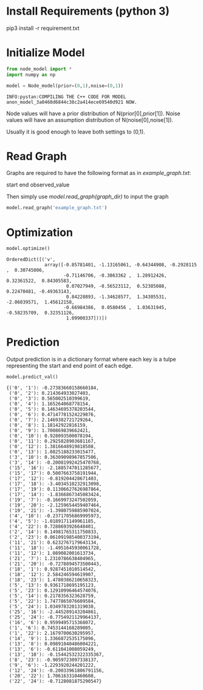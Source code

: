 # Install Requirements (python 3)

pip3 install -r requirement.txt

# Initialize Model


```python
from node_model import *
import numpy as np
```


```python
model = Node_model(prior=(0,1),noise=(0,1))
```

    INFO:pystan:COMPILING THE C++ CODE FOR MODEL anon_model_3a0460d6844c38c2a414ece69540d921 NOW.
    

Node values will have a prior distribution of N(prior[0],prior[1]). Noise values will have an assumption distribution of N(noise[0],noise[1]).

Usually it is good enough to leave both settings to (0,1). 

# Read Graph

Graphs are required to have the following format as in *example_graph.txt*:

start end observed_value

Then simply use *model.read_graph(graph_dir)* to input the graph




```python
model.read_graph('example_graph.txt')
```

# Optimization


```python
model.optimize()
```




    OrderedDict([('v',
                  array([-0.85781401, -1.13165061, -0.64344908, -0.2928115 ,  0.30745006,
                         -0.71146706, -0.3863362 ,  1.28912426,  0.32361522,  0.84305583,
                          0.07027949, -0.56523112,  0.52385088,  0.22470481, -0.49363143,
                          0.84228893, -1.34628577,  1.34305531, -2.06039571,  1.45612158,
                         -0.66984386,  0.0580456 ,  1.03631945, -0.58235709,  0.32351126,
                          1.09900337]))])



# Prediction

Output prediction is in a dictionary format where each key is a tulpe representing the start and end point of each edge.


```python
model.predict_val()
```




    {('0', '1'): -0.27383660158660184,
     ('0', '2'): 0.214364933027403,
     ('0', '3'): 0.565002510399619,
     ('0', '4'): 1.165264068778154,
     ('0', '5'): 0.14634695378203544,
     ('0', '6'): 0.47147781524229876,
     ('0', '7'): 2.1469382721729264,
     ('0', '8'): 1.18142922816159,
     ('0', '9'): 1.700869839662421,
     ('0', '10'): 0.928093500078194,
     ('0', '11'): 0.2925828903681167,
     ('0', '12'): 1.3816648919818508,
     ('0', '13'): 1.0825188233015477,
     ('3', '10'): 0.36309098967857506,
     ('3', '14'): -0.20081992425470768,
     ('15', '16'): -2.1885747011285677,
     ('15', '17'): 0.5007663758191944,
     ('17', '12'): -0.819204428671403,
     ('17', '18'): -3.4034510232913098,
     ('17', '19'): 0.11306627626987864,
     ('17', '14'): -1.8366867345083424,
     ('19', '7'): -0.1669973247502059,
     ('19', '20'): -2.1259654459407464,
     ('19', '21'): -1.3980759885907024,
     ('4', '10'): -0.23717056869995973,
     ('4', '5'): -1.0189171149961185,
     ('4', '22'): 0.7288693926648401,
     ('2', '14'): 0.14981765311750833,
     ('2', '23'): 0.061091985400373194,
     ('11', '21'): 0.6232767179643134,
     ('11', '18'): -1.4951645930061728,
     ('11', '12'): 1.089082001613734,
     ('21', '7'): 1.2310786638404965,
     ('21', '20'): -0.7278894573500443,
     ('18', '1'): 0.9287451010514542,
     ('18', '12'): 2.584246594619907,
     ('18', '23'): 1.4780386210658323,
     ('5', '13'): 0.9361718695195123,
     ('5', '23'): 0.12910996464574076,
     ('5', '14'): 0.2178356323628759,
     ('5', '22'): 1.7477865076609584,
     ('5', '24'): 1.0349783201319038,
     ('25', '16'): -2.445289143204861,
     ('25', '24'): -0.7754921129964137,
     ('16', '6'): 0.9599495715368072,
     ('1', '6'): 0.7453144168289005,
     ('1', '22'): 2.1679700630295957,
     ('14', '9'): 1.3366872535175096,
     ('13', '8'): 0.09891040486004221,
     ('13', '6'): -0.611041008059249,
     ('13', '10'): -0.15442532322335367,
     ('8', '23'): -0.9059723097338137,
     ('9', '6'): -1.2293920244201222,
     ('12', '24'): -0.20033961806791156,
     ('20', '22'): 1.706163310460608,
     ('22', '24'): -0.7128081875290547}



